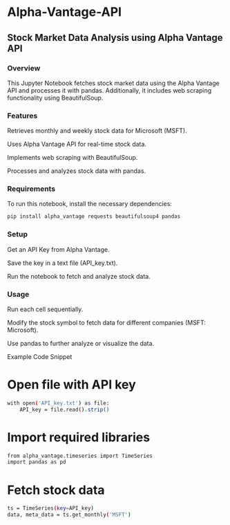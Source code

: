 # Alpha-Vantage-API
## Stock Market Data Analysis using Alpha Vantage API
### Overview

This Jupyter Notebook fetches stock market data using the Alpha Vantage API and processes it with pandas. Additionally, it includes web scraping functionality using BeautifulSoup.

### Features

Retrieves monthly and weekly stock data for Microsoft (MSFT).

Uses Alpha Vantage API for real-time stock data.

Implements web scraping with BeautifulSoup.

Processes and analyzes stock data with pandas.

### Requirements

To run this notebook, install the necessary dependencies:

```bash
pip install alpha_vantage requests beautifulsoup4 pandas
```


### Setup

Get an API Key from Alpha Vantage.

Save the key in a text file (API_key.txt).

Run the notebook to fetch and analyze stock data.

### Usage

Run each cell sequentially.

Modify the stock symbol to fetch data for different companies (MSFT: Microsoft).

Use pandas to further analyze or visualize the data.

Example Code Snippet

# Open file with API key
```bash
with open('API_key.txt') as file:
    API_key = file.read().strip()
```

# Import required libraries
```bash
from alpha_vantage.timeseries import TimeSeries
import pandas as pd
```

# Fetch stock data 
```bash
ts = TimeSeries(key=API_key)
data, meta_data = ts.get_monthly('MSFT')
```

